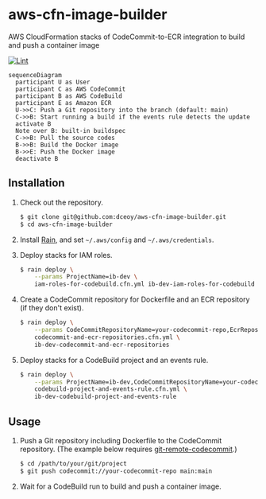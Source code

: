aws-cfn-image-builder
=====================

AWS CloudFormation stacks of CodeCommit-to-ECR integration to build and push a container image

[![Lint](https://github.com/dceoy/aws-cfn-image-builder/actions/workflows/lint.yml/badge.svg)](https://github.com/dceoy/aws-cfn-image-builder/actions/workflows/lint.yml)

```mermaid
sequenceDiagram
  participant U as User
  participant C as AWS CodeCommit
  participant B as AWS CodeBuild
  participant E as Amazon ECR
  U->>C: Push a Git repository into the branch (default: main)
  C->>B: Start running a build if the events rule detects the update
  activate B
  Note over B: built-in buildspec
  C->>B: Pull the source codes
  B->>B: Build the Docker image
  B->>E: Push the Docker image
  deactivate B
```

Installation
------------

1.  Check out the repository.

    ```sh
    $ git clone git@github.com:dceoy/aws-cfn-image-builder.git
    $ cd aws-cfn-image-builder
    ```

2.  Install [Rain](https://github.com/aws-cloudformation/rain), and set `~/.aws/config` and `~/.aws/credentials`.

3.  Deploy stacks for IAM roles.

    ```sh
    $ rain deploy \
        --params ProjectName=ib-dev \
        iam-roles-for-codebuild.cfn.yml ib-dev-iam-roles-for-codebuild
    ```

4.  Create a CodeCommit repository for Dockerfile and an ECR repository (if they don't exist).

    ```sh
    $ rain deploy \
        --params CodeCommitRepositoryName=your-codecommit-repo,EcrRepositoryName=your-ecr-repo \
        codecommit-and-ecr-repositories.cfn.yml \
        ib-dev-codecommit-and-ecr-repositories
    ```

5.  Deploy stacks for a CodeBuild project and an events rule.

    ```sh
    $ rain deploy \
        --params ProjectName=ib-dev,CodeCommitRepositoryName=your-codecommit-repo,EcrRepositoryName=your-ecr-repo,IamStackName=ib-dev-iam-roles-for-codebuild \
        codebuild-project-and-events-rule.cfn.yml \
        ib-dev-codebuild-project-and-events-rule
    ```

Usage
-----

1.  Push a Git repository including Dockerfile to the CodeCommit repository.
    (The example below requires [git-remote-codecommit](https://github.com/aws/git-remote-codecommit).)

    ```sh
    $ cd /path/to/your/git/project
    $ git push codecommit://your-codecommit-repo main:main
    ```

2.  Wait for a CodeBuild run to build and push a container image.
